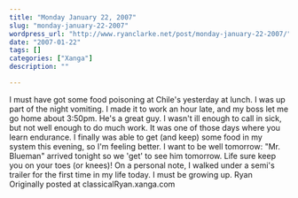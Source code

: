 ```yaml
---
title: "Monday January 22, 2007"
slug: "monday-january-22-2007"
wordpress_url: "http://www.ryanclarke.net/post/monday-january-22-2007/"
date: "2007-01-22"
tags: []
categories: ["Xanga"]
description: ""

---
```


I must have got some food poisoning at Chile's yesterday at lunch. I was up part of the night vomiting. I made it to work an hour late, and my boss let me go home about 3:50pm. He's a great guy. I wasn't ill enough to call in sick, but not well enough to do much work. It was one of those days where you learn endurance. I finally was able to get (and keep) some food in my system this evening, so I'm feeling better. I want to be well tomorrow: "Mr. Blueman" arrived tonight so we 'get' to see him tomorrow. Life sure keep you on your toes (or knees)!
On a personal note, I walked under a semi's trailer for the first time in my life today. I must be growing up.
Ryan
Originally posted at classicalRyan.xanga.com
